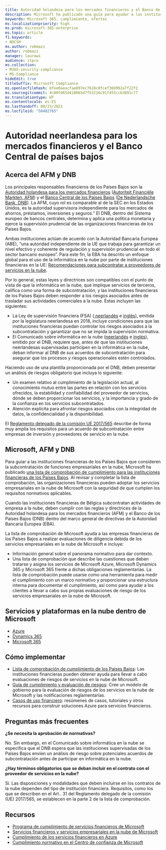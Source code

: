 ```yaml
---
title: Autoridad holandesa para los mercados financieros y el Banco de los Países Bajos
description: Microsoft ha publicado una guía para ayudar a las instituciones financieras de los Países Bajos con la adopción de la nube.
keywords: Microsoft 365, cumplimiento, ofertas
ms.localizationpriority: high
ms.prod: microsoft-365-enterprise
ms.topic: article
f1.keywords:
- NOCSH
ms.author: robmazz
author: robmazz
manager: laurawi
audience: itpro
ms.collection:
- M365-security-compliance
- MS-Compliance
hideEdit: true
titleSuffix: Microsoft Compliance
ms.openlocfilehash: bfee0aeacfae897ec7618c0fcef369992a7f22f2
ms.sourcegitcommit: 4c00fd65d418065d7f53216c91f455ccb3891c77
ms.translationtype: HT
ms.contentlocale: es-ES
ms.lasthandoff: 08/23/2021
ms.locfileid: "58482765"
---
```

# <a name="dutch-authority-for-the-financial-markets-and-the-central-bank-of-the-netherlands"></a>Autoridad neerlandesa para los mercados financieros y el Banco Central de países bajos

## <a name="about-the-afm-and-dnb"></a>Acerca del AFM y DNB

Los principales responsables financieros de los Países Bajos son la [Autoridad holandesa para los mercados financieros](https://afm.nl/en) ([Autoriteit Financiële Markten, AFM](https://afm.nl/)) y el [Banco Central de los Países Bajos](https://www.dnb.nl/en/home/index.jsp) ([De Nederlandsche Bank, DNB](https://www.dnb.nl/home/)). La AFM, cuyo rol es comparable al de la SEC en los Estados Unidos, es la autoridad supervisora independiente para los mercados de ahorros, préstamos, inversiones y seguros.” El DNB, dentro del Sistema europeo de bancos centrales, determina y aplica una política monetaria y ejerce la supervisión prudencial de las organizaciones financieras de los Países Bajos.  
  
Ambas instituciones actúan de acuerdo con la Autoridad Bancaria Europea (ABE), “una autoridad independiente de la UE que trabaja para garantizar un nivel efectivo y coherente de regulación y supervisión prudencial en todo el sector bancario europeo”. Para este fin, la EBA ha descrito un enfoque global para el uso de la informática en la nube por parte de instituciones financieras en la UE: [Recomendaciones para subcontratar a proveedores de servicios en la nube](https://eba.europa.eu/sites/default/documents/files/documents/10180/1848359/c1005743-567e-40fc-a995-d05fb93df5d1/Draft%20Recommendation%20on%20outsourcing%20to%20Cloud%20Service%20%20%28EBA-CP-2017-06%29.pdf ).  
  
Por lo general, estas leyes y directrices son compatibles con el punto de vista de que la informática en la nube, que implique servicios de terceros, califica como una forma de subcontratación, y las instituciones financieras de los Países Bajos deben responder a los riesgos asociados antes de trasladar sus actividades comerciales a la nube. Estas incluyen las siguientes:

- La Ley de supervisión financiera (FSA) ([ neerlandés](https://wetten.overheid.nl/BWBR0020368/2018-02-09) e [inglés](https://www.toezicht.dnb.nl/en/binaries/51-217291.pdf)), emitida por la legislatura neerlandesa en 2018, incluye condiciones para que las instituciones financieras puedan controlar los riesgos asociados a la subcontratación y garantizar que no se impida la supervisión normativa.
- El Comunicado sobre informática en la nube ([neerlandés](https://www.toezicht.dnb.nl/binaries/50-224828.pdf) e [inglés](https://www.toezicht.dnb.nl/en/binaries/51-224828.pdf)), emitido por el DNB, requiere que, antes de que las instituciones neerlandesas supervisadas participen en la informática en la nube, deban informar al DNB de sus acuerdos de subcontratación para asegurar que los procesos y riesgos operacionales estén controlados.

Haciendo uso de una plantilla proporcionada por el DNB, deben presentar un análisis de riesgos obligatorio que incluya lo siguiente:

- Un examen relativo al cumplimiento de la legislación actual, al conocimiento mutuo entre las partes en relación con los servicios ofrecidos, la estabilidad y confiabilidad del proveedor de servicios, dónde se deben proporcionar los servicios, y la importancia y grado de la confianza en los servicios subcontratados.
- Atención explícita para afrontar riesgos asociados con la integridad de datos, la confidencialidad y la disponibilidad.

El [Reglamento delegado de la comisión UE 2017/565](https://eur-lex.europa.eu/legal-content/EN/TXT/?uri=CELEX:32017R0565) describe de forma muy amplia los requisitos para un acuerdo de subcontratación entre empresas de inversión y proveedores de servicio en la nube.

## <a name="microsoft-and-the-afm-and-dnb"></a>Microsoft, AFM y DNB

Para guiar a las instituciones financieras de los Países Bajos que consideren la subcontratación de funciones empresariales en la nube, Microsoft ha publicado [una lista de comprobación de cumplimiento para las instituciones financieras de los Países Bajos](https://aka.ms/FinServ-Guide-Netherlands). Al revisar y completar la lista de comprobación, las organizaciones financieras pueden adoptar los servicios empresariales en la nube de Microsoft con la seguridad de que cumplen los requisitos normativos aplicables.  
  
Cuando las instituciones financieras de Bélgica subcontratan actividades de empresa a la nube, deben cumplir con las reglas y directrices de la Autoridad holandesa para los mercados financieros (AFM) y el Banco de los Países Bajos (DNB) dentro del marco general de directivas de la Autoridad Bancaria Europea (EBA).  
  
La lista de comprobación de Microsoft ayuda a las empresas financieras de los Países Bajos a realizar evaluaciones de diligencia debida de los servicios empresariales en la nube de Microsoft e incluye:

- Información general sobre el panorama normativo para dar contexto.
- Una lista de comprobación que describe las cuestiones que deben tratarse y asigna los servicios de Microsoft Azure, Microsoft Dynamics 365 y Microsoft 365 frente a dichas obligaciones reglamentarias. La lista de comprobación puede usarse como una herramienta para medir el cumplimiento con un marco normativo y proporcionar una estructura interna para documentar el cumplimiento, así como para ayudar a los clientes a llevar a cabo sus propias evaluaciones de riesgo de los servicios empresariales en la nube de Microsoft.

## <a name="microsoft-in-scope-cloud-platforms--services"></a>Servicios y plataformas en la nube dentro de Microsoft

- [Azure](https://aka.ms/AzureCompliance)
- [Dynamics 365](https://aka.ms/d365-compliance-list)
- [Microsoft 365](https://aka.ms/o365-compliance-framework)

## <a name="how-to-implement"></a>Cómo implementar

- [Lista de comprobación de cumplimiento de los Países Bajos](https://aka.ms/FinServ-Guide-Netherlands): Las instituciones financieras pueden obtener ayuda para llevar a cabo evaluaciones de riesgos de servicios en la nube de Microsoft.
- [Guía de cumplimiento y evaluación de riesgos](https://aka.ms/RiskGovernanceGuide): Cree un modelo de gobierno para la evaluación de riesgos de los servicios en la nube de Microsoft y las notificaciones reglamentarias.
- [Casos de uso financiero](/azure/industry/financial/): resúmenes de casos, tutoriales y otros recursos para construir soluciones Azure para servicios financieros.

## <a name="frequently-asked-questions"></a>Preguntas más frecuentes

**¿Se necesita la aprobación de normativas?**

No. Sin embargo, en el Comunicado sobre informática en la nube se especifica que el DNB espera que las instituciones supervisadas de los Países Bajos envíen un análisis de riesgo sobre potenciales acuerdos de subcontratación antes de participar en informática en la nube.

**¿Hay términos obligatorios que se deban incluir en el contrato con el proveedor de servicios en la nube?**

Sí. Las disposiciones y modalidades que deben incluirse en los contratos de la nube dependen del tipo de institución financiera. Requisitos, como los que se describen en el Art.. 31 del Reglamento delegado de la comisión (UE) 2017/565, se establecen en la parte 2 de la lista de comprobación.

## <a name="resources"></a>Recursos

- [Programa de cumplimiento de servicios financieros de Microsoft](https://aka.ms/FSCP-Print)
- [Servicios financieros y servicios empresariales en la nube de Microsoft](https://servicetrust.microsoft.com/viewpage/financialservicesoverview)
- [Cumplimiento de los servicios financieros en Azure](https://azure.microsoft.com/resources/videos/azurecon-2015-financial-services-compliance-in-azure/)
- [Cumplimiento normativo en el Centro de confianza de Microsoft](https://www.microsoft.com/trust-center/compliance/compliance-overview)
